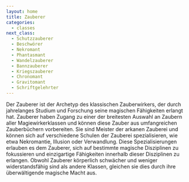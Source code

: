 ```yaml
---
layout: home
title: Zauberer
categories:
  - classes
next_class:
  - Schutzzauberer
  - Beschwörer
  - Nekromant
  - Phantasmant
  - Wandelzauberer
  - Bannzauberer
  - Kriegszauberer
  - Chronomant
  - Gravitomant
  - Schriftgelehrter
---
```


Der Zauberer ist der Archetyp des klassischen Zauberwirkers, der durch jahrelanges Studium und Forschung seine magischen
Fähigkeiten erlangt hat. Zauberer haben Zugang zu einer der breitesten Auswahl an Zaubern aller Magiewirkerklassen und
können diese Zauber aus umfangreichen Zauberbüchern vorbereiten. Sie sind Meister der arkanen Zauberei und können sich
auf verschiedene Schulen der Zauberei spezialisieren, wie etwa Nekromantie, Illusion oder Verwandlung. Diese
Spezialisierungen erlauben es dem Zauberer, sich auf bestimmte magische Disziplinen zu fokussieren und einzigartige
Fähigkeiten innerhalb dieser Disziplinen zu erlangen. Obwohl Zauberer körperlich schwächer und weniger widerstandsfähig
sind als andere Klassen, gleichen sie dies durch ihre überwältigende magische Macht aus.
